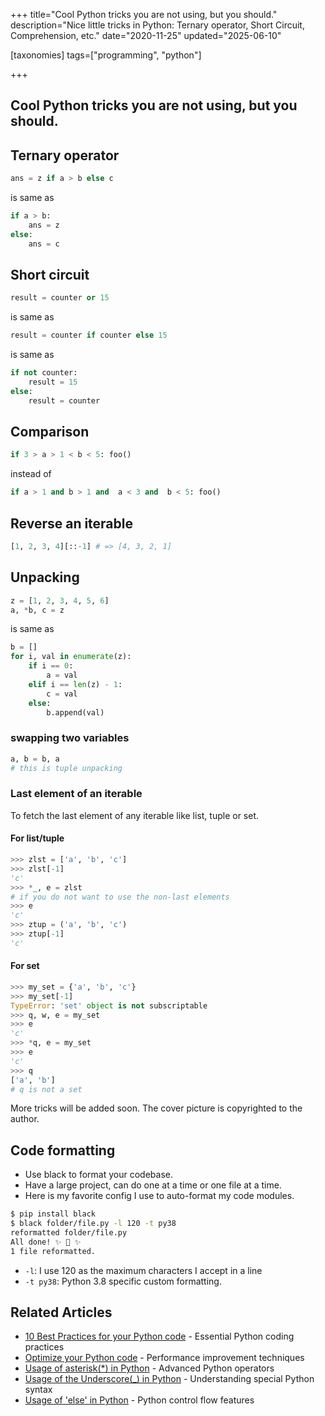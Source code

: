 +++
title="Cool Python tricks you are not using, but you should."
description="Nice little tricks in Python: Ternary operator, Short Circuit, Comprehension, etc."
date="2020-11-25"
updated="2025-06-10"

[taxonomies]
tags=["programming", "python"]

+++

## Cool Python tricks you are not using, but you should.

## Ternary operator

``` python
ans = z if a > b else c
```
is same as 

``` python
if a > b:
    ans = z
else:
    ans = c
```

## Short circuit

``` python
result = counter or 15
```
is same as
``` python
result = counter if counter else 15
```
is same as 
``` python
if not counter:
    result = 15
else:
    result = counter
```
## Comparison

``` python
if 3 > a > 1 < b < 5: foo()
```
instead of
``` python
if a > 1 and b > 1 and  a < 3 and  b < 5: foo()
```

## Reverse an iterable

```python
[1, 2, 3, 4][::-1] # => [4, 3, 2, 1]
```

## Unpacking

``` python
z = [1, 2, 3, 4, 5, 6]
a, *b, c = z
```
is same as

``` python
b = []
for i, val in enumerate(z):
    if i == 0:
        a = val
    elif i == len(z) - 1:
        c = val
    else:
        b.append(val)
```

### swapping two variables

``` python
a, b = b, a
# this is tuple unpacking
```
### Last element of an iterable

To fetch the last element of any iterable like list, tuple or set.

#### For list/tuple

```python
>>> zlst = ['a', 'b', 'c']
>>> zlst[-1]
'c'
>>> *_, e = zlst
# if you do not want to use the non-last elements
>>> e
'c'
>>> ztup = ('a', 'b', 'c')
>>> ztup[-1]
'c'

```

#### For set

```python
>>> my_set = {'a', 'b', 'c'}
>>> my_set[-1]
TypeError: 'set' object is not subscriptable
>>> q, w, e = my_set
>>> e
'c'
>>> *q, e = my_set
>>> e
'c'
>>> q
['a', 'b']
# q is not a set
```
More tricks will be added soon.
The cover picture is copyrighted to the author.

## Code formatting

- Use black to format your codebase.
- Have a large project, can do one at a time or one file at a time.
- Here is my favorite config I use to auto-format my code modules.

```sh
$ pip install black
$ black folder/file.py -l 120 -t py38 
reformatted folder/file.py
All done! ✨ 🍰 ✨
1 file reformatted.
```

- `-l`: I use 120 as the maximum characters I accept in a line
- `-t py38`: Python 3.8 specific custom formatting.

## Related Articles
- [10 Best Practices for your Python code](@/blog/10-best-practices-for-your-python-code.md) - Essential Python coding practices
- [Optimize your Python code](@/blog/optimize-your-python-code.md) - Performance improvement techniques
- [Usage of asterisk(*) in Python](@/blog/usage-of-asterik-in-python.md) - Advanced Python operators
- [Usage of the Underscore(_) in Python](@/blog/usage-of-underscore-in-python.md) - Understanding special Python syntax
- [Usage of 'else' in Python](@/blog/usage-of-else-in-python.md) - Python control flow features
